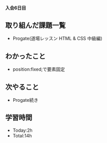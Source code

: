 #### 入会6日目
## 取り組んだ課題一覧
- Progate(道場レッスン HTML & CSS 中級編)
## わかったこと
- position:fixed;で要素固定
## 次やること
- Progate続き
## 学習時間
- Today:2h
- Total:14h
